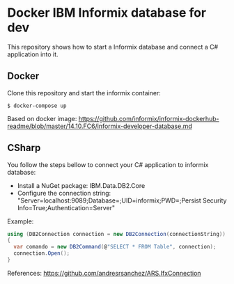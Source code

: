 # Docker IBM Informix database for dev

This repository shows how to start a Informix database and connect a C# application into it.


Docker
---------------------

Clone this repository and start the informix container:

```console
$ docker-compose up
```

Based on docker image:
https://github.com/informix/informix-dockerhub-readme/blob/master/14.10.FC6/informix-developer-database.md


CSharp
---------------------

You follow the steps bellow to connect your C# application to informix database:

  * Install a NuGet package: IBM.Data.DB2.Core
  * Configure the connection string: "Server=localhost:9089;Database=<dbname>;UID=informix;PWD=<password>;Persist Security Info=True;Authentication=Server"

  
Example:
```csharp
using (DB2Connection connection = new DB2Connection(connectionString))
{
  var comando = new DB2Command(@"SELECT * FROM Table", connection);
  connection.Open();
}
```

References:
https://github.com/andresrsanchez/ARS.IfxConnection
